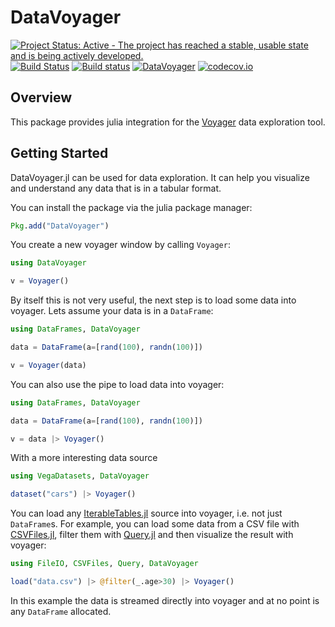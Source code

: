 # DataVoyager

[![Project Status: Active - The project has reached a stable, usable state and is being actively developed.](http://www.repostatus.org/badges/latest/active.svg)](http://www.repostatus.org/#active)
[![Build Status](https://travis-ci.org/queryverse/DataVoyager.jl.svg?branch=master)](https://travis-ci.org/queryverse/DataVoyager.jl)
[![Build status](https://ci.appveyor.com/api/projects/status/a685j81wd9nlxia6/branch/master?svg=true)](https://ci.appveyor.com/project/queryverse/datavoyager-jl/branch/master)
[![DataVoyager](http://pkg.julialang.org/badges/DataVoyager_0.6.svg)](http://pkg.julialang.org/?pkg=DataVoyager)
[![codecov.io](http://codecov.io/github/queryverse/DataVoyager.jl/coverage.svg?branch=master)](http://codecov.io/github/queryverse/DataVoyager.jl?branch=master)

## Overview

This package provides julia integration for the [Voyager](https://github.com/vega/voyager) data exploration tool.

## Getting Started

DataVoyager.jl can be used for data exploration. It can help you visualize and understand any data that is in a tabular format.

You can install the package via the julia package manager:
````julia
Pkg.add("DataVoyager")
````

You create a new voyager window by calling ``Voyager``:
````julia
using DataVoyager

v = Voyager()
````

By itself this is not very useful, the next step is to load some data into voyager. Lets assume your data is in a ``DataFrame``:
````julia
using DataFrames, DataVoyager

data = DataFrame(a=[rand(100), randn(100)])

v = Voyager(data)
````

You can also use the pipe to load data into voyager:
````julia
using DataFrames, DataVoyager

data = DataFrame(a=[rand(100), randn(100)])

v = data |> Voyager()
````

With a more interesting data source
```julia
using VegaDatasets, DataVoyager

dataset("cars") |> Voyager()
```

You can load any [IterableTables.jl](https://github.com/queryverse/IterableTables.jl) source into voyager, i.e. not just ``DataFrame``s. For example, you can load some data from a CSV file with [CSVFiles.jl](https://github.com/queryverse/CSVFiles.jl), filter them with [Query.jl](https://github.com/queryverse/Query.jl) and then visualize the result with voyager:
````julia
using FileIO, CSVFiles, Query, DataVoyager

load("data.csv") |> @filter(_.age>30) |> Voyager()
````
In this example the data is streamed directly into voyager and at no point is any ``DataFrame`` allocated.

